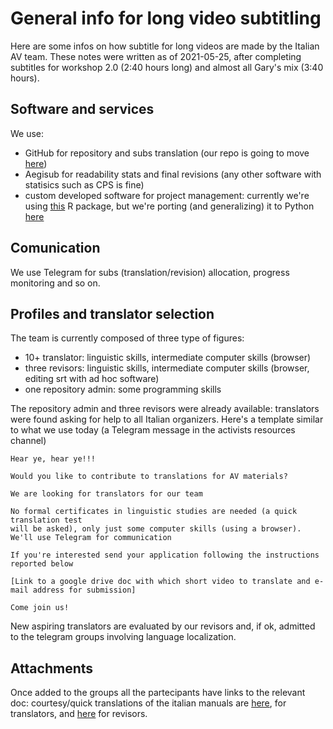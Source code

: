 # General info for long video subtitling

Here are some infos on how subtitle for long videos are made by the
Italian AV team. These notes were written as of 2021-05-25, after
completing subtitles for workshop 2.0 (2:40 hours long) and almost all
Gary's mix (3:40 hours).

## Software and services
We use:
- GitHub for repository and subs translation (our repo is going to move
  [here](https://github.com/av-italia/subs))
- Aegisub for readability stats and final revisions (any other software with
  statisics such as CPS is fine)
- custom developed software for project management: currently we're
  using [this](https://github.com/lbraglia/lbav2) R package, but we're
  porting (and generalizing) it to Python
  [here](https://github.com/av-italia/pyavsubs)

## Comunication
We use Telegram for subs (translation/revision) allocation, progress
monitoring and so on.

## Profiles and translator selection
The team is currently composed of three type of figures:

- 10+ translator: linguistic skills, intermediate computer skills (browser)
- three revisors: linguistic skills, intermediate computer skills (browser, editing srt with ad hoc software)
- one repository admin: some programming skills

The repository admin and three revisors were already available:
translators were found asking for help to all Italian
organizers. Here's a template similar to what we use today (a Telegram
message in the activists resources channel)

```
Hear ye, hear ye!!!

Would you like to contribute to translations for AV materials?

We are looking for translators for our team

No formal certificates in linguistic studies are needed (a quick translation test 
will be asked), only just some computer skills (using a browser). 
We'll use Telegram for communication

If you're interested send your application following the instructions reported below

[Link to a google drive doc with which short video to translate and e-mail address for submission]
  
Come join us!
```

New aspiring translators are evaluated by our revisors and, if ok,
admitted to the telegram groups involving language localization.


## Attachments

Once added to the groups all the partecipants have links to the
relevant doc: courtesy/quick translations of the italian manuals are
[here](https://github.com/lbraglia/av_it_subs/doc/translate_en.md),
for translators, and
[here](https://github.com/lbraglia/av_it_subs/doc/revise_en.md) for
revisors.
